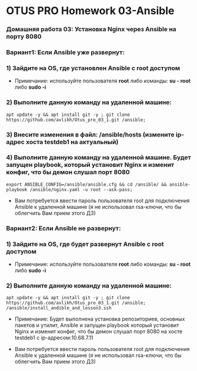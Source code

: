 # OTUS PRO Homework 03-Ansible

### Домашняя работа 03: Установка Nginx через Ansible на порту 8080

### Вариант1: Если Ansible уже развернут:

### 1) Зайдите на OS, где установлен Ansible с root доступом
   - Примечание: используйте пользователя **root** либо команды: **su - root** либо **sudo -i**

### 2) Выполните данную команду на удаленной машине:
```
apt update -y && apt install git -y ; git clone https://github.com/avlikh/Otus_pro_03_1.git /ansible;
```
### 3) Внесите изменения в файл: /ansible/hosts (измените ip-адрес хоста testdeb1 на актуальный)

### 4) Выполните данную команду на удаленной машине. Будет запущен playbook, который установит Nginx и изменит конфиг, что бы демон слушал порт 8080
```
export ANSIBLE_CONFIG=/ansible/ansible.cfg && cd /ansible/ && ansible-playbook /ansible/nginx.yaml -u root --ask-pass;
```
   - Вам потребуется ввести пароль пользователя root для подключения Ansible к удаленной машине (я не использовал rsa-ключи, что бы облегчить Вам прием этого ДЗ) 

### Вариант2: Если Ansible не развернут:

### 1) Зайдите на OS, где будет развернут Ansible с root доступом
   - Примечание: используйте пользователя **root** либо команды: **su - root** либо **sudo -i**
### 2) Выполните данную команду на удаленной машине:
```
apt update -y && apt install git -y ; git clone https://github.com/avlikh/Otus_pro_03_1.git /ansible; /ansible/install_andible_and_lesson3.ssh
```
   - Примечание: Будет выполнена установка репозиториев, основных пакетов и утилит, Ansible и запущен playbook который установит Nginx и изменит конфиг, что бы демон слушал порт 8080 на хосте testdeb1 с ip-адресом:10.68.7.11

   - Вам потребуется ввести пароль пользователя root для подключения Ansible к удаленной машине (я не использовал rsa-ключи, что бы облегчить Вам прием этого ДЗ) 
